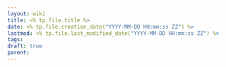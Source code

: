 ```yaml
---
layout: wiki
title: <% tp.file.title %>
date: <% tp.file.creation_date("YYYY-MM-DD HH:mm:ss ZZ") %>
lastmod: <% tp.file.last_modified_date("YYYY-MM-DD HH:mm:ss ZZ") %>
tags: 
draft: true
parent:
---
```

